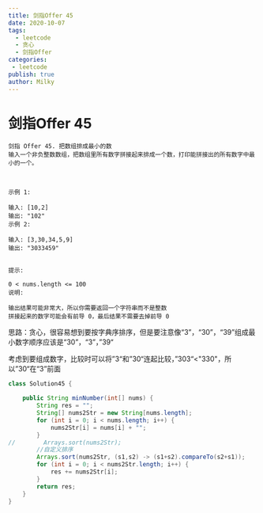 ```yaml
---
title: 剑指Offer 45
date: 2020-10-07
tags:
  - leetcode
  - 贪心
  - 剑指Offer
categories:
 - leetcode
publish: true
author: Milky
---
```


# 剑指Offer 45

```
剑指 Offer 45. 把数组排成最小的数
输入一个非负整数数组，把数组里所有数字拼接起来排成一个数，打印能拼接出的所有数字中最小的一个。

 

示例 1:

输入: [10,2]
输出: "102"
示例 2:

输入: [3,30,34,5,9]
输出: "3033459"
 

提示:

0 < nums.length <= 100
说明:

输出结果可能非常大，所以你需要返回一个字符串而不是整数
拼接起来的数字可能会有前导 0，最后结果不需要去掉前导 0
```

思路：贪心，很容易想到要按字典序排序，但是要注意像“3”，“30”，“39”组成最小数字顺序应该是“30”，“3”，”39“

考虑到要组成数字，比较时可以将”3“和”30“连起比较，”303“<"330"，所以”30“在“3”前面

```java
class Solution45 {

    public String minNumber(int[] nums) {
        String res = "";
        String[] nums2Str = new String[nums.length];
        for (int i = 0; i < nums.length; i++) {
            nums2Str[i] = nums[i] + "";
        }
//        Arrays.sort(nums2Str);
        //自定义排序
        Arrays.sort(nums2Str, (s1,s2) -> (s1+s2).compareTo(s2+s1));
        for (int i = 0; i < nums2Str.length; i++) {
            res += nums2Str[i];
        }
        return res;
    }
}
```

